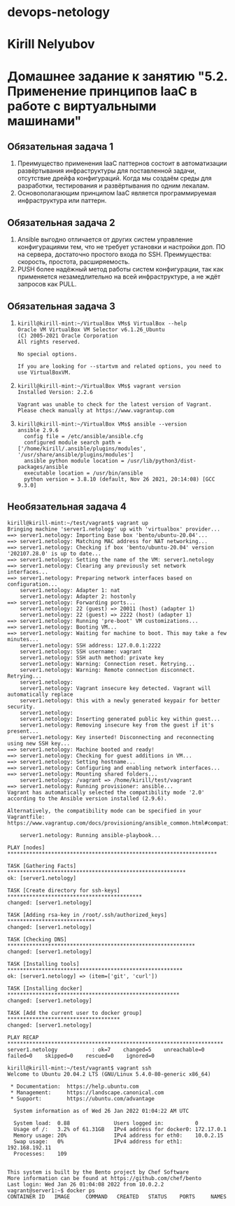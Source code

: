 # devops-netology
# Kirill Nelyubov

# Домашнее задание к занятию "5.2. Применение принципов IaaC в работе с виртуальными машинами"

## Обязательная задача 1
1. Преимущество применения IaaC паттернов состоит в автоматизации развёртывания инфраструктуры для поставленной задачи, отсутствие дрейфа конфигураций. Когда мы создаём среды для разработки, тестирования и развёртывания по одним лекалам.
2. Основополагающим принципом IaaC является программируемая инфраструктура или паттерн.
## Обязательная задача 2
1. Ansible выгодно отличается от других систем управление конфигурациями тем, что не требует установки и настройки доп. ПО на сервера, достаточно простого входа по SSH. Преимущества: скорость, простота, расширяемость.
2. PUSH более надёжный метод работы систем конфигурации, так как применяется незамедлительно на всей инфраструктуре, а не ждёт запросов как PULL. 
## Обязательная задача 3
1.     kirill@kirill-mint:~/VirtualBox VMs$ VirtualBox --help
       Oracle VM VirtualBox VM Selector v6.1.26_Ubuntu
       (C) 2005-2021 Oracle Corporation
       All rights reserved.

       No special options.

       If you are looking for --startvm and related options, you need to use VirtualBoxVM.
2.     kirill@kirill-mint:~/VirtualBox VMs$ vagrant version
       Installed Version: 2.2.6
       
       Vagrant was unable to check for the latest version of Vagrant.
       Please check manually at https://www.vagrantup.com
3.     kirill@kirill-mint:~/VirtualBox VMs$ ansible --version
       ansible 2.9.6
         config file = /etc/ansible/ansible.cfg
         configured module search path = ['/home/kirill/.ansible/plugins/modules', '/usr/share/ansible/plugins/modules']
         ansible python module location = /usr/lib/python3/dist-packages/ansible
         executable location = /usr/bin/ansible
         python version = 3.8.10 (default, Nov 26 2021, 20:14:08) [GCC 9.3.0]
## Необязательная задача 4
    kirill@kirill-mint:~/test/vagrant$ vagrant up
    Bringing machine 'server1.netology' up with 'virtualbox' provider...
    ==> server1.netology: Importing base box 'bento/ubuntu-20.04'...
    ==> server1.netology: Matching MAC address for NAT networking...
    ==> server1.netology: Checking if box 'bento/ubuntu-20.04' version '202107.28.0' is up to date...
    ==> server1.netology: Setting the name of the VM: server1.netology
    ==> server1.netology: Clearing any previously set network interfaces...
    ==> server1.netology: Preparing network interfaces based on configuration...
        server1.netology: Adapter 1: nat
        server1.netology: Adapter 2: hostonly
    ==> server1.netology: Forwarding ports...
        server1.netology: 22 (guest) => 20011 (host) (adapter 1)
        server1.netology: 22 (guest) => 2222 (host) (adapter 1)
    ==> server1.netology: Running 'pre-boot' VM customizations...
    ==> server1.netology: Booting VM...
    ==> server1.netology: Waiting for machine to boot. This may take a few minutes...
        server1.netology: SSH address: 127.0.0.1:2222
        server1.netology: SSH username: vagrant
        server1.netology: SSH auth method: private key
        server1.netology: Warning: Connection reset. Retrying...
        server1.netology: Warning: Remote connection disconnect. Retrying...
        server1.netology: 
        server1.netology: Vagrant insecure key detected. Vagrant will automatically replace
        server1.netology: this with a newly generated keypair for better security.
        server1.netology: 
        server1.netology: Inserting generated public key within guest...
        server1.netology: Removing insecure key from the guest if it's present...
        server1.netology: Key inserted! Disconnecting and reconnecting using new SSH key...
    ==> server1.netology: Machine booted and ready!
    ==> server1.netology: Checking for guest additions in VM...
    ==> server1.netology: Setting hostname...
    ==> server1.netology: Configuring and enabling network interfaces...
    ==> server1.netology: Mounting shared folders...
        server1.netology: /vagrant => /home/kirill/test/vagrant
    ==> server1.netology: Running provisioner: ansible...
    Vagrant has automatically selected the compatibility mode '2.0'
    according to the Ansible version installed (2.9.6).
    
    Alternatively, the compatibility mode can be specified in your Vagrantfile:
    https://www.vagrantup.com/docs/provisioning/ansible_common.html#compatibility_mode
    
        server1.netology: Running ansible-playbook...
    
    PLAY [nodes] *******************************************************************
    
    TASK [Gathering Facts] *********************************************************
    ok: [server1.netology]
    
    TASK [Create directory for ssh-keys] *******************************************
    changed: [server1.netology]
    
    TASK [Adding rsa-key in /root/.ssh/authorized_keys] ****************************
    changed: [server1.netology]
    
    TASK [Checking DNS] ************************************************************
    changed: [server1.netology]
    
    TASK [Installing tools] ********************************************************
    ok: [server1.netology] => (item=['git', 'curl'])
    
    TASK [Installing docker] *******************************************************
    changed: [server1.netology]
    
    TASK [Add the current user to docker group] ************************************
    changed: [server1.netology]
    
    PLAY RECAP *********************************************************************
    server1.netology           : ok=7    changed=5    unreachable=0    failed=0    skipped=0    rescued=0    ignored=0   
    
    kirill@kirill-mint:~/test/vagrant$ vagrant ssh
    Welcome to Ubuntu 20.04.2 LTS (GNU/Linux 5.4.0-80-generic x86_64)
    
     * Documentation:  https://help.ubuntu.com
     * Management:     https://landscape.canonical.com
     * Support:        https://ubuntu.com/advantage
    
      System information as of Wed 26 Jan 2022 01:04:22 AM UTC
    
      System load:  0.88              Users logged in:          0
      Usage of /:   3.2% of 61.31GB   IPv4 address for docker0: 172.17.0.1
      Memory usage: 20%               IPv4 address for eth0:    10.0.2.15
      Swap usage:   0%                IPv4 address for eth1:    192.168.192.11
      Processes:    109
    
    
    This system is built by the Bento project by Chef Software
    More information can be found at https://github.com/chef/bento
    Last login: Wed Jan 26 01:04:08 2022 from 10.0.2.2
    vagrant@server1:~$ docker ps
    CONTAINER ID   IMAGE     COMMAND   CREATED   STATUS    PORTS     NAMES
